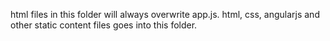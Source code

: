 html files in this folder will always overwrite app.js.
html, css, angularjs and other static content files goes into this folder. 